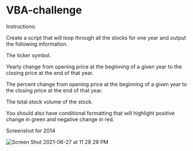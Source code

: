 # VBA-challenge

Instructions:

Create a script that will loop through all the stocks for one year and output the following information.

The ticker symbol.

Yearly change from opening price at the beginning of a given year to the closing price at the end of that year.

The percent change from opening price at the beginning of a given year to the closing price at the end of that year.

The total stock volume of the stock.

You should also have conditional formatting that will highlight positive change in green and negative change in red.


Screenshot for 2014


![Screen Shot 2021-06-27 at 11 28 29 PM](https://user-images.githubusercontent.com/84927172/123575495-e19f0880-d79f-11eb-8fac-30c51ab8a66f.png)
